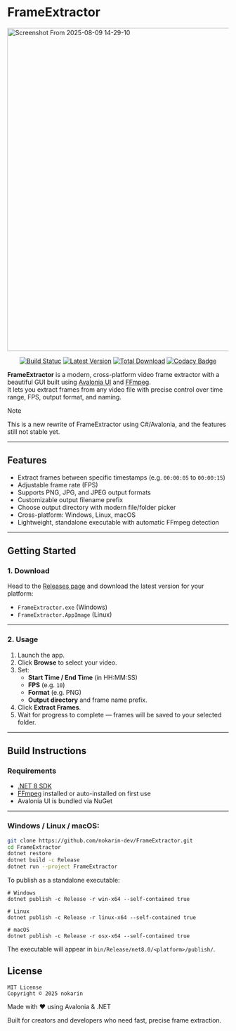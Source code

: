 # FrameExtractor
<img width="1366" height="735" alt="Screenshot From 2025-08-09 14-29-10" src="https://github.com/user-attachments/assets/5c486cb8-20fe-4400-bc02-67f191561599" />

<div align="center">
  
  [![Build Statuc](https://github.com/nokarin-dev/FrameExtractor/actions/workflows/build.yml/badge.svg)](https://github.com/nokarin-dev/FrameExtractor/actions/workflows/build.yml)
  [![Latest Version](https://img.shields.io/github/v/release/nokarin-dev/FrameExtractor?style=flat-square)](https://github.com/nokarin-dev/FrameExtractor/releases)
  [![Total Download](https://img.shields.io/github/downloads/nokarin-dev/frameextractor/total?logo=github&labelColor=gray&color=black)](https://github.strivo.xyz/nekoui-download/releases)
  [![Codacy Badge](https://app.codacy.com/project/badge/Grade/abda5110f8f04f86ba2dd067dd837e3b)](https://app.codacy.com/gh/nokarin-dev/FrameExtractor/dashboard?utm_source=gh&utm_medium=referral&utm_content=&utm_campaign=Badge_grade)
  
</div>

**FrameExtractor** is a modern, cross-platform video frame extractor with a beautiful GUI built using [Avalonia UI](https://avaloniaui.net/) and [FFmpeg](https://ffmpeg.org/).  
It lets you extract frames from any video file with precise control over time range, FPS, output format, and naming.

> [!NOTE]
> This is a new rewrite of FrameExtractor using C#/Avalonia, and the features still not stable yet.

---

## Features

- Extract frames between specific timestamps (e.g. `00:00:05` to `00:00:15`)
- Adjustable frame rate (FPS)
- Supports PNG, JPG, and JPEG output formats
- Customizable output filename prefix
- Choose output directory with modern file/folder picker
- Cross-platform: Windows, Linux, macOS
- Lightweight, standalone executable with automatic FFmpeg detection

---

## Getting Started

### 1. Download

Head to the [Releases page](https://github.com/nokarin-dev/FrameExtractor/releases) and download the latest version for your platform:

- `FrameExtractor.exe` (Windows)
- `FrameExtractor.AppImage` (Linux)

---

### 2. Usage

1. Launch the app.
2. Click **Browse** to select your video.
3. Set:
    - **Start Time / End Time** (in HH:MM:SS)
    - **FPS** (e.g. `10`)
    - **Format** (e.g. PNG)
    - **Output directory** and frame name prefix.
4. Click **Extract Frames**.
5. Wait for progress to complete — frames will be saved to your selected folder.

---

## Build Instructions

### Requirements

- [.NET 8 SDK](https://dotnet.microsoft.com/download/dotnet/8.0)
- [FFmpeg](https://ffmpeg.org/) installed or auto-installed on first use
- Avalonia UI is bundled via NuGet

---

### Windows / Linux / macOS:

```bash
git clone https://github.com/nokarin-dev/FrameExtractor.git
cd FrameExtractor
dotnet restore
dotnet build -c Release
dotnet run --project FrameExtractor
```
To publish as a standalone executable:
```
# Windows
dotnet publish -c Release -r win-x64 --self-contained true

# Linux
dotnet publish -c Release -r linux-x64 --self-contained true

# macOS
dotnet publish -c Release -r osx-x64 --self-contained true
```
The executable will appear in `bin/Release/net8.0/<platform>/publish/`.

## License
```
MIT License
Copyright © 2025 nokarin
```
Made with ❤️ using Avalonia & .NET

Built for creators and developers who need fast, precise frame extraction.
